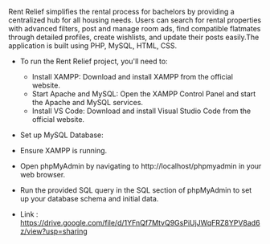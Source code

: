 Rent Relief simplifies the rental process for bachelors by providing a centralized hub for all housing needs. Users can search for rental properties with advanced filters, post and manage room ads, find compatible flatmates through detailed profiles, create wishlists, and update their posts easily.The application is built using PHP, MySQL, HTML, CSS.


- To run the Rent Relief project, you'll need to:
   -   Install XAMPP: Download and install XAMPP from the official website.
   -   Start Apache and MySQL: Open the XAMPP Control Panel and start the Apache and MySQL services.
   -   Install VS Code: Download and install Visual Studio Code from the official website.

-    Set up MySQL Database:
  -    Ensure XAMPP is running. 
  -    Open phpMyAdmin by navigating to http://localhost/phpmyadmin in your web browser.
  -    Run the provided SQL query in the SQL section of phpMyAdmin to set up your database schema and initial data.
  -    Link : https://drive.google.com/file/d/1YFnQf7MtvQ9GsPiUjJWqFRZ8YPV8ad6z/view?usp=sharing
